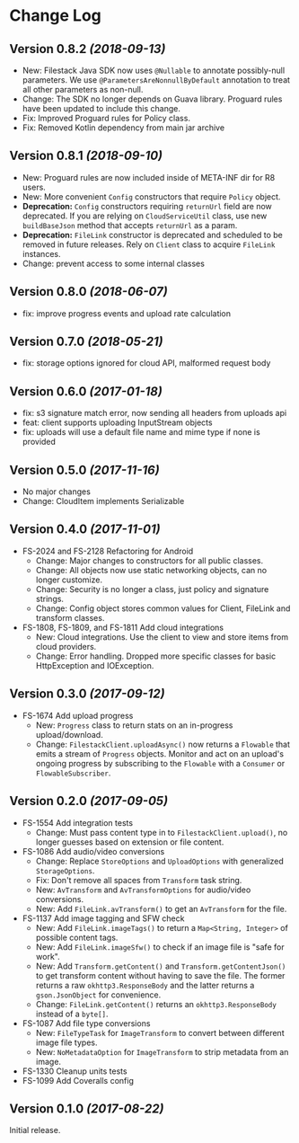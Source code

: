 Change Log
==========
Version 0.8.2 *(2018-09-13)*
----------------------------
  * New: Filestack Java SDK now uses `@Nullable` to annotate possibly-null parameters. We use `@ParametersAreNonnullByDefault` annotation to treat all other parameters as non-null.
  * Change: The SDK no longer depends on Guava library. Proguard rules have been updated to include this change.
  * Fix: Improved Proguard rules for Policy class.
  * Fix: Removed Kotlin dependency from main jar archive

Version 0.8.1 *(2018-09-10)*
----------------------------

  * New: Proguard rules are now included inside of META-INF dir for R8 users.
  * New: More convenient `Config` constructors that require `Policy` object.
  * **Deprecation:** `Config` constructors requiring `returnUrl` field are now deprecated. If you are relying on `CloudServiceUtil` class, use new `buildBaseJson` method that accepts `returnUrl` as a param.
  * **Deprecation:** `FileLink` constructor is deprecated and scheduled to be removed in future releases. Rely on `Client` class to acquire `FileLink` instances.
  * Change: prevent access to some internal classes

Version 0.8.0 *(2018-06-07)*
----------------------------

  * fix: improve progress events and upload rate calculation

Version 0.7.0 *(2018-05-21)*
----------------------------

  * fix: storage options ignored for cloud API, malformed request body

Version 0.6.0 *(2017-01-18)*
----------------------------

  * fix: s3 signature match error, now sending all headers from uploads api
  * feat: client supports uploading InputStream objects
  * fix: uploads will use a default file name and mime type if none is provided

Version 0.5.0 *(2017-11-16)*
----------------------------

  * No major changes
  * Change: CloudItem implements Serializable

Version 0.4.0 *(2017-11-01)*
----------------------------

  * FS-2024 and FS-2128 Refactoring for Android
    * Change: Major changes to constructors for all public classes.
    * Change: All objects now use static networking objects, can no longer customize.
    * Change: Security is no longer a class, just policy and signature strings.
    * Change: Config object stores common values for Client, FileLink and transform classes.
  * FS-1808, FS-1809, and FS-1811 Add cloud integrations
    * New: Cloud integrations. Use the client to view and store items from cloud providers.
    * Change: Error handling. Dropped more specific classes for basic HttpException and IOException.

Version 0.3.0 *(2017-09-12)*
----------------------------

 * FS-1674 Add upload progress
    * New: `Progress` class to return stats on an in-progress upload/download.
    * Change: `FilestackClient.uploadAsync()` now returns a `Flowable` that emits a stream of
      `Progress` objects. Monitor and act on an upload's ongoing progress by subscribing to the
      `Flowable` with a `Consumer` or `FlowableSubscriber`.

Version 0.2.0 *(2017-09-05)*
----------------------------

 * FS-1554 Add integration tests
    * Change: Must pass content type in to `FilestackClient.upload()`, no longer guesses based on
      extension or file content.
 * FS-1086 Add audio/video conversions
    * Change: Replace `StoreOptions` and `UploadOptions` with generalized `StorageOptions`.
    * Fix: Don't remove all spaces from `Transform` task string.
    * New: `AvTransform` and `AvTransformOptions` for audio/video conversions.
    * New: Add `FileLink.avTransform()` to get an `AvTransform` for the file.
 * FS-1137 Add image tagging and SFW check
    * New: Add `FileLink.imageTags()` to return a `Map<String, Integer>` of possible content tags.
    * New: Add `FileLink.imageSfw()` to check if an image file is "safe for work".
    * New: Add `Transform.getContent()` and `Transform.getContentJson()` to get transform content
      without having to save the file. The former returns a raw `okhttp3.ResponseBody` and the
      latter returns a `gson.JsonObject` for convenience.
    * Change: `FileLink.getContent()` returns an `okhttp3.ResponseBody` instead of a `byte[]`.   
 * FS-1087 Add file type conversions
    * New: `FileTypeTask` for `ImageTransform` to convert between different image file types.
    * New: `NoMetadataOption` for `ImageTransform` to strip metadata from an image.
 * FS-1330 Cleanup units tests
 * FS-1099 Add Coveralls config

Version 0.1.0 *(2017-08-22)*
----------------------------

Initial release.
